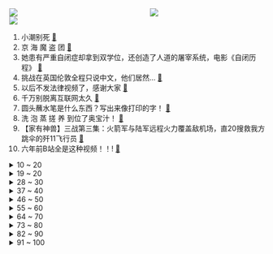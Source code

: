 <div >
	<a style="float:left;width:55%;" href = "https://github.com/anuraghazra/github-readme-stats">
	 <img src = "https://github-readme-stats.vercel.app/api?username=iuuuuuaena&theme=buefy&show_icons=true"/>
	</a>
	<a  style="float:right;width:45%" href = "https://github.com/anuraghazra/github-readme-stats">
	 <img  src="https://github-readme-stats.vercel.app/api/top-langs/?username=anuraghazra&layout=compact"/>
	</a>
	</div>

[![](https://img.shields.io/badge/jxd-@jxdgogogo.xyz-yellowgreen.svg)](https://www.jxdgogogo.xyz)<br>
1. 小潮别死 [:link:](//www.bilibili.com/video/BV1gN411C7Dn) <br>
2. 京 海 魔 盗 团 [:link:](//www.bilibili.com/video/BV1qh4y1s7cv) <br>
3. 她患有严重自闭症却拿到双学位，还创造了人道的屠宰系统，电影《自闭历程》 [:link:](//www.bilibili.com/video/BV1Vo4y1g7J9) <br>
4. 挑战在英国伦敦全程只说中文，他们居然... [:link:](//www.bilibili.com/video/BV1Jc411V7Gc) <br>
5. 以后不发法律视频了，感谢大家 [:link:](//www.bilibili.com/video/BV1um4y1t7aC) <br>
6. 千万别脱离互联网太久 [:link:](//www.bilibili.com/video/BV1qV4y1z7mZ) <br>
7. 圆头蘸水笔是什么东西？写出来像打印的字！ [:link:](//www.bilibili.com/video/BV1K24y1P77P) <br>
8. 洗 泡 蒸 搓 养 到位了奥宝汁！ [:link:](//www.bilibili.com/video/BV1xc411V7Pv) <br>
9. 【家有神兽】三战第三集：火箭军与陆军远程火力覆盖敌机场，直20搜救我方跳伞的歼11飞行员 [:link:](//www.bilibili.com/video/BV1Vk4y1s7Mm) <br>
10. 六年前B站全是这种视频！！! [:link:](//www.bilibili.com/video/BV1aM4y1i74D) <br>
<details>
<summary>10 ~ 20</summary>

11. 石头人脑力全开vs空大的劫！结局竟然。。。    #真金白银vs最强王者 [:link:](//www.bilibili.com/video/BV1bW4y1R7xs) <br>
12. 是她让我有勇气放弃了千万博主的身份… [:link:](//www.bilibili.com/video/BV13M4y1e73V) <br>
13. 水浸不烂，火烧留痕；冬不凝固，夏不走油；一方朱红，千年国色，东方印泥。 [:link:](//www.bilibili.com/video/BV1Mh411F7k8) <br>
14. 高速相机揭秘近视手术，医生在眼球上到底做了啥？ [:link:](//www.bilibili.com/video/BV1Bs4y1e7xF) <br>
15. 是的，我们做了一个重大决定！！！ [:link:](//www.bilibili.com/video/BV1Vu411W7EP) <br>
16. 全世界只有中国人实现的“西瓜自由”！全靠这位奶奶！ [:link:](//www.bilibili.com/video/BV1oX4y1b7od) <br>
17. 【2023高考】让你安心的最后一课！条件翻译+考点梳理+考试锦囊！ [:link:](//www.bilibili.com/video/BV1Nc41137sq) <br>
18. 26岁，是高中生 [:link:](//www.bilibili.com/video/BV1zs4y1e7Cn) <br>
19. 语文选择？又快又准！高考冲刺？又稳又狠！【学过石油的语文老师】 [:link:](//www.bilibili.com/video/BV17M4y1v7pZ) <br>
</details>
<details>
<summary>19 ~ 20</summary>

20. 原来知识真的可以通过这个传播！ [:link:](//www.bilibili.com/video/BV1Fo4y1g7P3) <br>
21. 《皮带演奏家》 [:link:](//www.bilibili.com/video/BV1n24y1P75Y) <br>
22. 大 龙 法 杖 [:link:](//www.bilibili.com/video/BV1qN411C7Uh) <br>
23. 当你问学校 什么时候装空调时 [:link:](//www.bilibili.com/video/BV1y8411o79h) <br>
24. 《尊重所有声音》 [:link:](//www.bilibili.com/video/BV1YM4y1e7eT) <br>
25. 网友家的飞鼠闯祸之后，这是把自己伪装成受害者？ [:link:](//www.bilibili.com/video/BV1e14y1D7ho) <br>
26. 河水是巧克力，树是糖果，连草坪都可以吃《查理和巧克力工厂》 [:link:](//www.bilibili.com/video/BV1kM4y1e7Jr) <br>
27. 我通关了！史上最“恶心”人的游戏！《only up》！01 [:link:](//www.bilibili.com/video/BV13M4y1e7XY) <br>
28. 农村青年骑行亚欧大陆去冰岛，来到霍尔果斯，明天出发 [:link:](//www.bilibili.com/video/BV1QW4y1R7yb) <br>
</details>
<details>
<summary>28 ~ 30</summary>

29. 两个宅男，不善言谈，但他们决定给世界来一点小小的震撼。【生意08】 [:link:](//www.bilibili.com/video/BV1MV4y1U7p5) <br>
30. 新任务：挑战一个月和56个民族同胞合影 [:link:](//www.bilibili.com/video/BV1JM4y1v7dM) <br>
31. 这按钮究竟是按还是不按呢.... [:link:](//www.bilibili.com/video/BV1iP411X7Sr) <br>
32. 逃税在美国有多危险？【神奇组织06】 [:link:](//www.bilibili.com/video/BV1pM4y1e7Ke) <br>
33. 《找寻》 [:link:](//www.bilibili.com/video/BV1w8411Z7xf) <br>
34. 挑战用作弊秤反向卖西瓜提醒消费者，看看有多少人，分别是哪些人容易因我便宜的价格被缺斤少两“宰”了！ [:link:](//www.bilibili.com/video/BV1bu411p78D) <br>
35. 妈妈，我想回到浪浪山 [:link:](//www.bilibili.com/video/BV1d8411o7Py) <br>
36. 开箱限量版加利尔ACE突击步枪：5.56mm前挂后卡式弹匣 [:link:](//www.bilibili.com/video/BV1RV4y1m7FY) <br>
37. 假如周杰伦唱《只因你太美》，泪崩了 [:link:](//www.bilibili.com/video/BV1uN411C7zz) <br>
</details>
<details>
<summary>37 ~ 40</summary>

38. 我要向你…发起御前挑战！【水无月菌】 [:link:](//www.bilibili.com/video/BV1X14y1D7Ay) <br>
39. 先进到超乎想象！“南天门计划”到底有多牛？ [:link:](//www.bilibili.com/video/BV1gg4y1F7V9) <br>
40. 我们这来了一条大蟒蛇，有点大不敢抓… [:link:](//www.bilibili.com/video/BV1Lu4y1Z7qf) <br>
41. 这玩意是怎么做到全国不统一的？？！ [:link:](//www.bilibili.com/video/BV16k4y1W7R1) <br>
42. 《这游戏到底谁在赢啊？》 [:link:](//www.bilibili.com/video/BV1Nk4y1p7Su) <br>
43. 在这么热的天，请小狗离我远一点 [:link:](//www.bilibili.com/video/BV1Ru411p7eQ) <br>
44. “我无比确定，读书真的可以改变命运” [:link:](//www.bilibili.com/video/BV17c411V7My) <br>
45. 我的世界：一个概率极小的封神种子，本是世外桃源，却被毁了 [:link:](//www.bilibili.com/video/BV1Gh4y1x754) <br>
46. 我和数学学霸的差距（本视频取材于本人真实经历 [:link:](//www.bilibili.com/video/BV1rs4y1e72w) <br>
</details>
<details>
<summary>46 ~ 50</summary>

47. 破圈热单预定？谢可寅 TangoZ AnsrJ 《流浪·地球》太治愈了！ [:link:](//www.bilibili.com/video/BV1nP411D7Ka) <br>
48. ⚡全 世 界 都 祝 你 高 考 顺 利⚡ [:link:](//www.bilibili.com/video/BV12P411D7wp) <br>
49. 这杯咖啡谁舍得喝呀，不得先玩几个小时 [:link:](//www.bilibili.com/video/BV1614y1D7hP) <br>
50. 【屑度子】up 在玩一种很新的穿搭… [:link:](//www.bilibili.com/video/BV14P411D7VN) <br>
51. 【STN快报第七季18】里昂拔枪无情，第二天就不认识艾达了 [:link:](//www.bilibili.com/video/BV1No4y1g7S3) <br>
52. 【时代少年团】《时代夏令营2》08：“唱”饮一夏天 [:link:](//www.bilibili.com/video/BV1Lk4y1s7Bx) <br>
53. 马上高考了，如何提前偷走考卷？？ [:link:](//www.bilibili.com/video/BV1UW4y197Uj) <br>
54. 致少年的一封信《高考前少年》 [:link:](//www.bilibili.com/video/BV1ng4y1F7iF) <br>
55. 第一次发现老婆居然可以跑这么快？？？ [:link:](//www.bilibili.com/video/BV1JW4y1R7NX) <br>
</details>
<details>
<summary>55 ~ 60</summary>

56. 千万别在轨道上玩耍 [:link:](//www.bilibili.com/video/BV1WW4y1R7aQ) <br>
57. 或许你说的是对的，但我从来不会这么想…… [:link:](//www.bilibili.com/video/BV1wV4y1U7MA) <br>
58. 更适合纯爱体质的大冒险 [:link:](//www.bilibili.com/video/BV1b8411f76t) <br>
59. 被 套 成 精，极 乐 净 土 [:link:](//www.bilibili.com/video/BV1bu411p7hF) <br>
60. 《西游记》番外篇：唐三葬 [:link:](//www.bilibili.com/video/BV1ko4y1M7kE) <br>
61. 路过的狗都得挨两巴掌 [:link:](//www.bilibili.com/video/BV1N14y1Q7rF) <br>
62. “这短短三小时，看懂的人却整整花了十几年” [:link:](//www.bilibili.com/video/BV1Uz4y1i796) <br>
63. 北方人挑战吃一整天湖南最辣加辣的菜 [:link:](//www.bilibili.com/video/BV1io4y1K7Ma) <br>
64. 龙 虾 宴 天 花 板 [:link:](//www.bilibili.com/video/BV1Do4y1M7x8) <br>
</details>
<details>
<summary>64 ~ 70</summary>

65. 左边是我妈妈的偶像！ [:link:](//www.bilibili.com/video/BV1g14y1D7AK) <br>
66. 硬核超豪华全鸭宴让芬兰家人疯狂抢食！英国朋友舔盘尖叫！啤酒鸭熏鸭烤鸭啃精光！三家合体嗨翻天！ [:link:](//www.bilibili.com/video/BV1Zh4y1s7iy) <br>
67. 因为说老师眼瞎，无法毕业..【观众提问】 [:link:](//www.bilibili.com/video/BV1vo4y1u7Bs) <br>
68. 断章取义硬是被很多后代人玩明白了 [:link:](//www.bilibili.com/video/BV1ZL411q7YW) <br>
69. 童年那么长，原来也就一首歌的时间啊！ [:link:](//www.bilibili.com/video/BV1Xk4y1W7jT) <br>
70. “以前看是喜剧，现在看是人生！” [:link:](//www.bilibili.com/video/BV1gM4y1e73U) <br>
71. 动漫世界一共播出了多少动画？童年含量超标啦！ [:link:](//www.bilibili.com/video/BV1qV4y1z7M9) <br>
72. 领导三番五次要带我去饭局 我去不去 [:link:](//www.bilibili.com/video/BV1ch4y1x7sx) <br>
73. 老妹偶然发现优惠券漏洞，狂薅羊毛2亿美金 [:link:](//www.bilibili.com/video/BV1JM4y1e7EU) <br>
</details>
<details>
<summary>73 ~ 80</summary>

74. 【星穹铁道】只有一个布洛妮娅还毫无长进我不说是谁 [:link:](//www.bilibili.com/video/BV1Lh411F7Ti) <br>
75. 这面是卖10块呀 [:link:](//www.bilibili.com/video/BV1Vh4y1x7ei) <br>
76. 《崩坏：星穹铁道》银狼角色PV——「有点意思」 [:link:](//www.bilibili.com/video/BV15o4y1u7pH) <br>
77. 长 辈 不 妙 曲 [:link:](//www.bilibili.com/video/BV1qL411v7ew) <br>
78. 那一天，人类回想起了被猫猫支配的恐惧 [:link:](//www.bilibili.com/video/BV1Th411F7uB) <br>
79. 没想到蛋黄派私底下竟然是这样的…. [:link:](//www.bilibili.com/video/BV1bs4y1i78y) <br>
80. 南方人在东北点菜，12块吃撑震惊一整年【怎么这么值ep61-夕阳红小吃】 [:link:](//www.bilibili.com/video/BV1cc411V7ie) <br>
81. 谁教你这么剪的 | 游戏开发中的数据结构和算法 [:link:](//www.bilibili.com/video/BV1nW4y1R7pf) <br>
82. 当我准备在生存中击败凋灵风暴！最终形态范围极大 我的世界 [:link:](//www.bilibili.com/video/BV1Eh4y1d7P8) <br>
</details>
<details>
<summary>82 ~ 90</summary>

83. 悬案大揭秘！白龙马，你究竟是谁？ [:link:](//www.bilibili.com/video/BV1Ds4y1i79X) <br>
84. 他们的手肘是齿轮 他们的手臂是钢筋 [:link:](//www.bilibili.com/video/BV1x14y1D7F9) <br>
85. 晒出你们的爱串！ [:link:](//www.bilibili.com/video/BV1pu4y1Z7zM) <br>
86. Only up!速通！全网第一个27分速通记录？ [:link:](//www.bilibili.com/video/BV1Qs4y1e72v) <br>
87. AI尼采对谈AI小丑 存在主义视角下的人工智能，AI能具有意识吗？ [:link:](//www.bilibili.com/video/BV1xM4y1e7xn) <br>
88. 本 地 邻 居 太 不 礼 貌 了! [:link:](//www.bilibili.com/video/BV1j24y1P7z1) <br>
89. 这玩意火了200多年，你不会没吃过吧？ [:link:](//www.bilibili.com/video/BV1RW4y1973m) <br>
90. My spirit is fine. [:link:](//www.bilibili.com/video/BV1aM4y1e7Wf) <br>
91. 分 手 大 师 [:link:](//www.bilibili.com/video/BV13d4y1f7LL) <br>
</details>
<details>
<summary>91 ~ 100</summary>

92. 当埃及人用中文解读日本动漫《游戏王》 [:link:](//www.bilibili.com/video/BV1kW4y1R7Gu) <br>
93. 小室哲哉×幸田来未×碧蓝航线6周年主题曲《Jump to the Breeze》全球首发！ [:link:](//www.bilibili.com/video/BV1qo4y137h1) <br>
94. 当三个弟弟都认为姐姐怀的是男孩时~ [:link:](//www.bilibili.com/video/BV1fk4y1H7R1) <br>
95. 我就是天帝！！！ [:link:](//www.bilibili.com/video/BV11u4y1Z7VW) <br>
96. 一部带你重温童年的影片，真实且治愈，时代需要这样的影片。 [:link:](//www.bilibili.com/video/BV1sV4y1U72Z) <br>
97. “只是，打字而已吗？” [:link:](//www.bilibili.com/video/BV1iV4y1U7cC) <br>
98. 四个妹妹 帮 30+大叔激情还原！【孤独摇滚Cos/第8话  花絮】 [:link:](//www.bilibili.com/video/BV1Q8411f7yP) <br>
99. 偶然的一次发现，却拯救了数以万计的人们 [:link:](//www.bilibili.com/video/BV13c411V7D3) <br>
100. 咬一口就流汤的肉包子，告诉你调馅配方，个个汤汁饱满，滑嫩不柴 [:link:](//www.bilibili.com/video/BV1Ah4y1d72s) <br>
</details>
